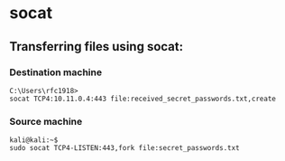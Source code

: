 # socat

## Transferring files using socat:

### Destination machine

```text
C:\Users\rfc1918> 
socat TCP4:10.11.0.4:443 file:received_secret_passwords.txt,create
```

### Source machine

```text
kali@kali:~$ 
sudo socat TCP4-LISTEN:443,fork file:secret_passwords.txt
```

